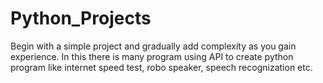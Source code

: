 # Python_Projects
 Begin with a simple project and gradually add complexity as you gain experience.
 In this there is many program using API to create python program like internet speed test, robo speaker, speech recognization etc.
 
